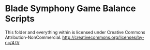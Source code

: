 Blade Symphony Game Balance Scripts
============

This folder and everything within is licensed under Creative Commons Attribution-NonCommercial.
http://creativecommons.org/licenses/by-nc/4.0/